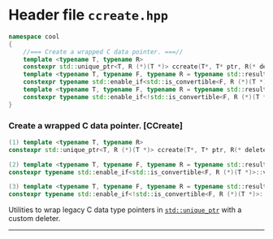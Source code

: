 ---
---

# Header file `ccreate.hpp`

``` cpp
namespace cool
{
    //=== Create a wrapped C data pointer. ===//
    template <typename T, typename R>
    constexpr std::unique_ptr<T, R (*)(T *)> ccreate(T*, T* ptr, R(* deleter)(T*)) noexcept;
    template <typename T, typename F, typename R = typename std::result_of<F(T*)>::type>
    constexpr typename std::enable_if<std::is_convertible<F, R (*)(T *)>::value, std::unique_ptr<T, R (*)(T *)> >::type ccreate(T*, T* ptr, F deleter) noexcept;
    template <typename T, typename F, typename R = typename std::result_of<F(T*)>::type>
    constexpr typename std::enable_if<!std::is_convertible<F, R (*)(T *)>::value, std::unique_ptr<T, F> >::type ccreate(T* ptr, F deleter) noexcept(std::is_nothrow_move_constructible<F>::value);
}
```

### Create a wrapped C data pointer. \[CCreate\]

``` cpp
(1) template <typename T, typename R>
constexpr std::unique_ptr<T, R (*)(T *)> ccreate(T*, T* ptr, R(* deleter)(T*)) noexcept;

(2) template <typename T, typename F, typename R = typename std::result_of<F(T*)>::type>
constexpr typename std::enable_if<std::is_convertible<F, R (*)(T *)>::value, std::unique_ptr<T, R (*)(T *)> >::type ccreate(T*, T* ptr, F deleter) noexcept;

(3) template <typename T, typename F, typename R = typename std::result_of<F(T*)>::type>
constexpr typename std::enable_if<!std::is_convertible<F, R (*)(T *)>::value, std::unique_ptr<T, F> >::type ccreate(T* ptr, F deleter) noexcept(std::is_nothrow_move_constructible<F>::value);
```

Utilities to wrap legacy C data type pointers in [`std::unique_ptr`](http://en.cppreference.com/mwiki/index.php?title=Special%3ASearch&search=std::unique_ptr) with a custom deleter.

-----
